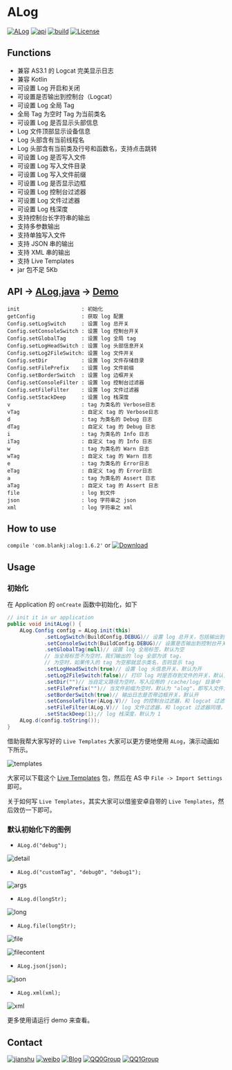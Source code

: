 # ALog

[![ALog][alogsvg]][alog] [![api][apisvg]][api] [![build][buildsvg]][build] [![License][licensesvg]][license]

## Functions

* 兼容 AS3.1 的 Logcat 完美显示日志
* 兼容 Kotlin
* 可设置 Log 开启和关闭
* 可设置是否输出到控制台（Logcat）
* 可设置 Log 全局 Tag
* 全局 Tag 为空时 Tag 为当前类名
* 可设置 Log 是否显示头部信息
* Log 文件顶部显示设备信息
* Log 头部含有当前线程名
* Log 头部含有当前类及行号和函数名，支持点击跳转
* 可设置 Log 是否写入文件
* 可设置 Log 写入文件目录
* 可设置 Log 写入文件前缀
* 可设置 Log 是否显示边框
* 可设置 Log 控制台过滤器
* 可设置 Log 文件过滤器
* 可设置 Log 栈深度
* 支持控制台长字符串的输出
* 支持多参数输出
* 支持单独写入文件
* 支持 JSON 串的输出
* 支持 XML 串的输出
* 支持 Live Templates
* jar 包不足 5Kb


## API -> [ALog.java][alog.java] -> [Demo][alog.demo]

```
init                    : 初始化
getConfig               : 获取 log 配置
Config.setLogSwitch     : 设置 log 总开关
Config.setConsoleSwitch : 设置 log 控制台开关
Config.setGlobalTag     : 设置 log 全局 tag
Config.setLogHeadSwitch : 设置 log 头部信息开关
Config.setLog2FileSwitch: 设置 log 文件开关
Config.setDir           : 设置 log 文件存储目录
Config.setFilePrefix    : 设置 log 文件前缀
Config.setBorderSwitch  : 设置 log 边框开关
Config.setConsoleFilter : 设置 log 控制台过滤器
Config.setFileFilter    : 设置 log 文件过滤器
Config.setStackDeep     : 设置 log 栈深度
v                       : tag 为类名的 Verbose日志
vTag                    : 自定义 tag 的 Verbose日志
d                       : tag 为类名的 Debug 日志
dTag                    : 自定义 tag 的 Debug 日志
i                       : tag 为类名的 Info 日志
iTag                    : 自定义 tag 的 Info 日志
w                       : tag 为类名的 Warn 日志
wTag                    : 自定义 tag 的 Warn 日志
e                       : tag 为类名的 Error日志
eTag                    : 自定义 tag 的 Error日志
a                       : tag 为类名的 Assert 日志
aTag                    : 自定义 tag 的 Assert 日志
file                    : log 到文件
json                    : log 字符串之 json
xml                     : log 字符串之 xml
```


## How to use

`compile 'com.blankj:alog:1.6.2'` or [![Download][jarsvg]][jar]


## Usage

### 初始化

在 Application 的 `onCreate` 函数中初始化，如下

``` java
// init it in ur application
public void initALog() {
    ALog.Config config = ALog.init(this)
            .setLogSwitch(BuildConfig.DEBUG)// 设置 log 总开关，包括输出到控制台和文件，默认开
            .setConsoleSwitch(BuildConfig.DEBUG)// 设置是否输出到控制台开关，默认开
            .setGlobalTag(null)// 设置 log 全局标签，默认为空
            // 当全局标签不为空时，我们输出的 log 全部为该 tag，
            // 为空时，如果传入的 tag 为空那就显示类名，否则显示 tag
            .setLogHeadSwitch(true)// 设置 log 头信息开关，默认为开
            .setLog2FileSwitch(false)// 打印 log 时是否存到文件的开关，默认关
            .setDir("")// 当自定义路径为空时，写入应用的 /cache/log/ 目录中
            .setFilePrefix("")// 当文件前缀为空时，默认为 "alog"，即写入文件为 "alog-MM-dd.txt"
            .setBorderSwitch(true)// 输出日志是否带边框开关，默认开
            .setConsoleFilter(ALog.V)// log 的控制台过滤器，和 logcat 过滤器同理，默认 Verbose
            .setFileFilter(ALog.V)// log 文件过滤器，和 logcat 过滤器同理，默认 Verbose
            .setStackDeep(1);// log 栈深度，默认为 1
    ALog.d(config.toString());
}
```

借助我帮大家写好的 `Live Templates` 大家可以更方便地使用 `ALog`，演示动画如下所示。

![templates][templates]

大家可以下载这个 [Live Templates][templates_jar] 包，然后在 AS 中 `File -> Import Settings` 即可。

关于如何写 `Live Templates`，其实大家可以借鉴安卓自带的 `Live Templates`，然后效仿一下即可。


### 默认初始化下的图例

* `ALog.d("debug");`

![detail][detail]

* `ALog.d("customTag", "debug0", "debug1");`

![args][args]

* `ALog.d(longStr);`

![long][long]

* `ALog.file(longStr);`

![file][file]

![filecontent][filecontent]

* `ALog.json(json);`

![json][json]

* `ALog.xml(xml);`

![xml][xml]


更多使用请运行 demo 来查看。



## Contact

[![jianshu][jianshusvg]][jianshu] [![weibo][weibosvg]][weibo]  [![Blog][blogsvg]][blog] [![QQ0Group][qq0groupsvg]][qq0group] [![QQ1Group][qq1groupsvg]][qq1group]


[alogsvg]: https://img.shields.io/badge/ALog-v1.6.2-brightgreen.svg
[alog]: https://github.com/Blankj/ALog

[apisvg]: https://img.shields.io/badge/API-11+-brightgreen.svg
[api]: https://android-arsenal.com/api?level=11

[buildsvg]: https://travis-ci.org/Blankj/ALog.svg?branch=master
[build]: https://travis-ci.org/Blankj/ALog

[licensesvg]: https://img.shields.io/badge/License-Apache--2.0-brightgreen.svg
[license]: https://github.com/Blankj/ALog/blob/master/LICENSE

[alog.java]: https://github.com/Blankj/ALog/blob/master/alog/src/main/java/com/blankj/ALog.java
[alog.demo]: https://github.com/Blankj/ALog/blob/master/app/src/main/java/com/blankj/alog/ALogActivity.java
[jarsvg]: https://img.shields.io/badge/download-jar--4Kb-brightgreen.svg
[jar]: https://jcenter.bintray.com/com/blankj/alog/1.6.2/alog-1.6.2-sources.jar
[detail]: https://raw.githubusercontent.com/Blankj/ALog/master/art/detail.png
[args]: https://raw.githubusercontent.com/Blankj/ALog/master/art/args.png
[long]: https://raw.githubusercontent.com/Blankj/ALog/master/art/long.png
[file]: https://raw.githubusercontent.com/Blankj/ALog/master/art/file.png
[filecontent]: https://raw.githubusercontent.com/Blankj/ALog/master/art/filecontent.png
[json]: https://raw.githubusercontent.com/Blankj/ALog/master/art/json.png
[xml]: https://raw.githubusercontent.com/Blankj/ALog/master/art/xml.png
[templates]: https://raw.githubusercontent.com/Blankj/ALog/master/art/alog.gif
[templates_jar]: https://raw.githubusercontent.com/Blankj/ALog/master/art/alog_templates.jar

[jianshusvg]: https://img.shields.io/badge/简书-Blankj-brightgreen.svg
[jianshu]: http://www.jianshu.com/u/46702d5c6978

[weibosvg]: https://img.shields.io/badge/weibo-__Blankj-brightgreen.svg
[weibo]: http://weibo.com/3076228982

[blogsvg]: https://img.shields.io/badge/Blog-Blankj-brightgreen.svg
[blog]: http://blankj.com

[qq0groupsvg]: https://img.shields.io/badge/QQ0群(满)-74721490-fba7f9.svg
[qq0group]: https://shang.qq.com/wpa/qunwpa?idkey=62baf2c3ec6b0863155b0c7a10c71bba2608cb0b6532fc18515835e54c69bdd3

[qq1groupsvg]: https://img.shields.io/badge/QQ1群-25206533-fba7f9.svg
[qq1group]: https://shang.qq.com/wpa/qunwpa?idkey=d906789f84484465e2736f7b524366b4c23afeda38733d5c7b10fc3f6e406e9b